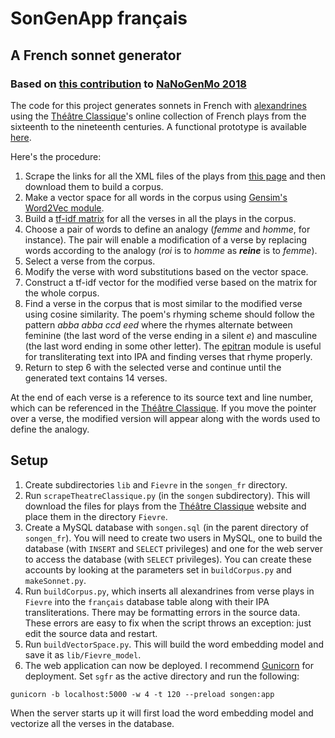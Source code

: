# SonGenApp français
## A French sonnet generator
### Based on [this contribution](https://github.com/mbwolff/Classique-inconnu) to [NaNoGenMo 2018](https://github.com/NaNoGenMo/2018)

The code for this project generates sonnets in French with [alexandrines](https://en.wikipedia.org/wiki/Alexandrine) using the [Théâtre Classique](http://www.theatre-classique.fr)'s online collection of French plays from the sixteenth to the nineteenth centuries. A functional prototype is available [here](http://markwolff.name/wp/digital-humanities-2/invent-your-own-sonnet-using-analytic-tools-to-synthesize-texts/).

Here's the procedure:

1. Scrape the links for all the XML files of the plays from [this page](http://www.theatre-classique.fr/pages/programmes/PageEdition.php) and then download them to build a corpus.
2. Make a vector space for all words in the corpus using [Gensim's Word2Vec module](https://radimrehurek.com/gensim/models/word2vec.html).
3. Build a [tf-idf matrix](https://scikit-learn.org/stable/modules/feature_extraction.html#tfidf-term-weighting) for all the verses in all the plays in the corpus.
4. Choose a pair of words to define an analogy (_femme_ and _homme_, for instance). The pair will enable a modification of a verse by replacing words according to the analogy (_roi_ is to _homme_ as **_reine_** is to _femme_).
5. Select a verse from the corpus.
6. Modify the verse with word substitutions based on the vector space.
7. Construct a tf-idf vector for the modified verse based on the matrix for the whole corpus.
8. Find a verse in the corpus that is most similar to the modified verse using cosine similarity. The poem's rhyming scheme should follow the pattern _abba abba ccd eed_ where the rhymes alternate between feminine (the last word of the verse ending in a silent _e_) and masculine (the last word ending in some other letter). The [epitran](https://github.com/mbwolff/epitran) module is useful for transliterating text into IPA and finding verses that rhyme properly.
9. Return to step 6 with the selected verse and continue until the generated text contains 14 verses.

At the end of each verse is a reference to its source text and line number, which can be referenced in the [Théâtre Classique](http://www.theatre-classique.fr). If you move the pointer over a verse, the modified version will appear along with the words used to define the analogy.

## Setup

1. Create subdirectories `lib` and `Fievre` in the `songen_fr` directory.
2. Run `scrapeTheatreClassique.py` (in the `songen` subdirectory). This will download the files for plays from the  [Théâtre Classique](http://www.theatre-classique.fr) website and place them in the directory `Fievre`.
4. Create a MySQL database with `songen.sql` (in the parent directory of `songen_fr`). You will need to create two users in MySQL, one to build the database (with `INSERT` and `SELECT` privileges) and one for the web server to access the database (with `SELECT` privileges). You can create these accounts by looking at the parameters set in `buildCorpus.py` and `makeSonnet.py`.
5. Run `buildCorpus.py`, which inserts all alexandrines from verse plays in `Fievre` into the `français` database table along with their IPA transliterations. There may be formatting errors in the source data. These errors are easy to fix when the script throws an exception: just edit the source data and restart.
6. Run `buildVectorSpace.py`. This will build the word embedding model and save it as `lib/Fievre_model`.
7. The web application can now be deployed. I recommend [Gunicorn](https://gunicorn.org) for deployment. Set `sgfr` as the active directory and run the following:
```
gunicorn -b localhost:5000 -w 4 -t 120 --preload songen:app
```
When the server starts up it will first load the word embedding model and vectorize all the verses in the database.
